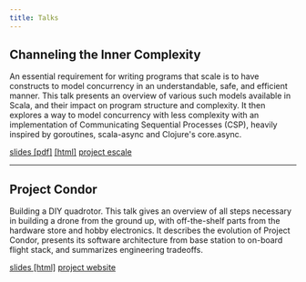 ```yaml
---
title: Talks
---
```


## Channeling the Inner Complexity

An essential requirement for writing programs that scale is to have
constructs to model concurrency in an understandable, safe, and
efficient manner. This talk presents an overview of various such
models available in Scala, and their impact on program structure and
complexity. It then explores a way to model concurrency with less
complexity with an implementation of Communicating Sequential
Processes (CSP), heavily inspired by goroutines, scala-async and
Clojure's core.async.

[slides [pdf]](talks/scala-channels.pdf) [[html]](talks/scala-channels.html)
[project escale](https://github.com/jodersky/escale)

---

## Project Condor

Building a DIY quadrotor. This talk gives an overview of all steps
necessary in building a drone from the ground up, with off-the-shelf
parts from the hardware store and hobby electronics. It describes the
evolution of Project Condor, presents its software architecture from
base station to on-board flight stack, and summarizes engineering
tradeoffs.

[slides [html]](talks/project-condor.html)
[project website](https://project-condor.github.io)
